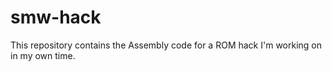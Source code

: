 # smw-hack
This repository contains the Assembly code for a ROM hack I'm working on in my own time.
